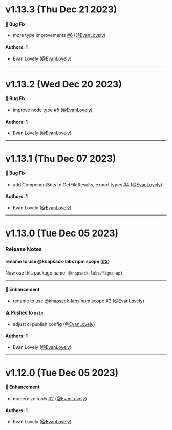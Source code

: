 # v1.13.3 (Thu Dec 21 2023)

#### 🐛 Bug Fix

- more type improvements [#6](https://github.com/knapsack-cloud/figma-api/pull/6) ([@EvanLovely](https://github.com/EvanLovely))

#### Authors: 1

- Evan Lovely ([@EvanLovely](https://github.com/EvanLovely))

---

# v1.13.2 (Wed Dec 20 2023)

#### 🐛 Bug Fix

- improve node type [#5](https://github.com/knapsack-cloud/figma-api/pull/5) ([@EvanLovely](https://github.com/EvanLovely))

#### Authors: 1

- Evan Lovely ([@EvanLovely](https://github.com/EvanLovely))

---

# v1.13.1 (Thu Dec 07 2023)

#### 🐛 Bug Fix

- add ComponentSets to GetFileResults, export types [#4](https://github.com/knapsack-cloud/figma-api/pull/4) ([@EvanLovely](https://github.com/EvanLovely))

#### Authors: 1

- Evan Lovely ([@EvanLovely](https://github.com/EvanLovely))

---

# v1.13.0 (Tue Dec 05 2023)

### Release Notes

#### rename to use @knapsack-labs npm scope ([#3](https://github.com/knapsack-cloud/figma-api/pull/3))

Now use this package name: `@knapsack-labs/figma-api`

---

#### 🚀 Enhancement

- rename to use @knapsack-labs npm scope [#3](https://github.com/knapsack-cloud/figma-api/pull/3) ([@EvanLovely](https://github.com/EvanLovely))

#### ⚠️ Pushed to `main`

- adjust ci publish config ([@EvanLovely](https://github.com/EvanLovely))

#### Authors: 1

- Evan Lovely ([@EvanLovely](https://github.com/EvanLovely))

---

# v1.12.0 (Tue Dec 05 2023)

#### 🚀 Enhancement

- modernize tools [#2](https://github.com/knapsack-cloud/figma-api/pull/2) ([@EvanLovely](https://github.com/EvanLovely))

#### Authors: 1

- Evan Lovely ([@EvanLovely](https://github.com/EvanLovely))
